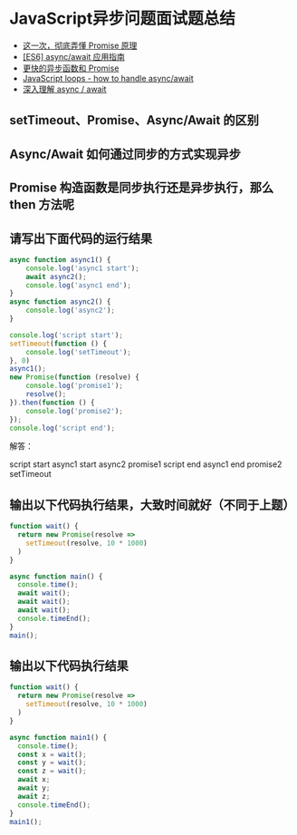 # JavaScript异步问题面试题总结

* [这一次，彻底弄懂 Promise 原理](https://juejin.im/post/5d6f7c83e51d4561c541a712)
* [[ES6] async/await 应用指南](https://juejin.im/post/5b4220f46fb9a04f8a216b31)
* [更快的异步函数和 Promise](https://v8.js.cn/blog/fast-async/)
* [JavaScript loops - how to handle async/await](https://lavrton.com/javascript-loops-how-to-handle-async-await-6252dd3c795/)
* [深入理解 async / await](https://juejin.im/post/5b99cbe35188255c930dc74c)

## setTimeout、Promise、Async/Await 的区别

## Async/Await 如何通过同步的方式实现异步

## Promise 构造函数是同步执行还是异步执行，那么 then 方法呢

## 请写出下面代码的运行结果

``` js
async function async1() {
    console.log('async1 start');
    await async2();
    console.log('async1 end');
}
async function async2() {
    console.log('async2');
}

console.log('script start');
setTimeout(function () {
    console.log('setTimeout');
}, 0)
async1();
new Promise(function (resolve) {
    console.log('promise1');
    resolve();
}).then(function () {
    console.log('promise2');
});
console.log('script end');
```

解答：

script start
async1 start
async2
promise1
script end
async1 end
promise2
setTimeout

## 输出以下代码执行结果，大致时间就好（不同于上题）

``` js
function wait() {
  return new Promise(resolve =>
    setTimeout(resolve, 10 * 1000)
  )
}

async function main() {
  console.time();
  await wait();
  await wait();
  await wait();
  console.timeEnd();
}
main();
```

## 输出以下代码执行结果

``` js
function wait() {
  return new Promise(resolve =>
    setTimeout(resolve, 10 * 1000)
  )
}

async function main1() {
  console.time();
  const x = wait();
  const y = wait();
  const z = wait();
  await x;
  await y;
  await z;
  console.timeEnd();
}
main1();
```

